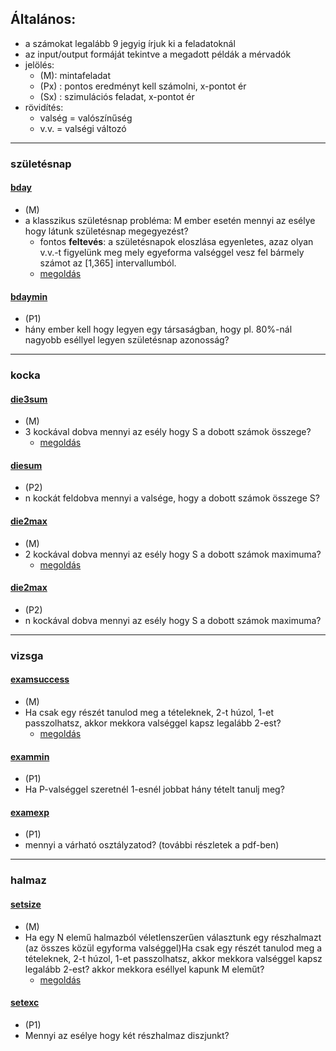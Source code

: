 ## Általános:
* a számokat legalább 9 jegyig írjuk ki a feladatoknál
* az input/output formáját tekintve a megadott példák a mérvadók
* jelölés:
  * (M): mintafeladat
  * (Px) : pontos eredményt kell számolni, x-pontot ér
  * (Sx) : szimulációs feladat, x-pontot ér
* rövidítés:
  * valség = valószínűség
  * v.v. = valségi változó

---
### születésnap
#### [bday](bday/bday.pdf)
* (M)
* a klasszikus születésnap probléma: M ember esetén mennyi az esélye 
hogy látunk születésnap megegyezést?
  * fontos **feltevés**: a születésnapok eloszlása egyenletes, azaz
olyan v.v.-t figyelünk meg mely egyeforma valséggel vesz fel bármely számot az [1,365] intervallumból.
  * [megoldás](bday/bday.md)

#### [bdaymin](bdaymin/bdaymin.pdf)
* (P1)
* hány ember kell hogy legyen egy társaságban, hogy 
pl. 80%-nál nagyobb eséllyel legyen születésnap azonosság?


---
### kocka
#### [die3sum](die3sum/die3sum.pdf)
* (M)
* 3 kockával dobva mennyi az esély hogy S a dobott számok összege?
  * [megoldás](die3sum/die3sum.md)

#### [diesum](diesum/diesum.pdf)
* (P2)
* n kockát feldobva mennyi a valsége, hogy a dobott számok összege S?

#### [die2max](die2max/die2max.pdf)
* (M)
* 2 kockával dobva mennyi az esély hogy S a dobott számok maximuma?
  * [megoldás](die2max/die2max.md)

#### [die2max](die2max/die2max.pdf)
* (P2)
* n kockával dobva mennyi az esély hogy S a dobott számok maximuma?





---
### vizsga
#### [examsuccess](examsuccess/examsuccess.pdf)
* (M)
* Ha csak egy részét tanulod meg a tételeknek, 2-t húzol, 1-et passzolhatsz, akkor mekkora valséggel kapsz legalább 2-est?
  * [megoldás](examsuccess/examsuccess.md)

#### [exammin](exammin/exammin.pdf)
* (P1)
* Ha P-valséggel szeretnél 1-esnél jobbat hány tételt tanulj meg?

#### [examexp](examexp/examexp.pdf)
* (P1)
* mennyi a várható osztályzatod? (további részletek a pdf-ben)

---
### halmaz
#### [setsize](setsize/setsize.pdf)
* (M)
* Ha egy N elemű halmazból véletlenszerűen választunk egy részhalmazt (az összes közül egyforma valséggel)Ha csak egy részét tanulod meg a tételeknek, 2-t húzol, 1-et passzolhatsz, akkor mekkora valséggel kapsz legalább 2-est?
akkor mekkora eséllyel kapunk M eleműt?
  * [megoldás](setsize/setsize.md)

#### [setexc](setexc/setexc.pdf)
* (P1)
* Mennyi az esélye hogy két részhalmaz diszjunkt?

